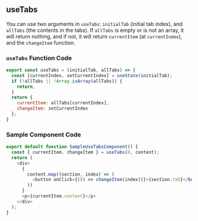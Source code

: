## useTabs

You can use two arguments in `useTabs`: `initialTab` (initial tab index), and `allTabs` (the contents in the tabs). If `allTabs` is empty or is not an array, it will return nothing, and if not, it will return `currentItem` (at `currentIndex`), and the `changeItem` function.

### `useTabs` Function Code

```javascript
export const useTabs = (initialTab, allTabs) => {
  const [currentIndex, setCurrentIndex] = useState(initialTab);
  if (!allTabs || !Array.isArray(allTabs)) {
    return;
  }
  return {
    currentItem: allTabs[currentIndex],
    changeItem: setCurrentIndex
  };
}
```

### Sample Component Code

```javascript
export default function SampleUseTabsComponent() {
  const { currentItem, changeItem } = useTabs(0, content);
  return (
    <div>
      {
        content.map((section, index) => (
          <button onClick={(() => changeItem(index))}>{section.tab}</button>
        ))
      }
      <p>{currentItem.content}</p>
    </div>
  );
}
```